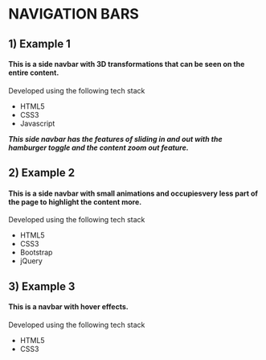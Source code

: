 # NAVIGATION BARS

## 1) Example 1   

#### This is a side navbar with 3D transformations that can be seen on the entire content.   
Developed using the following tech stack
- HTML5
- CSS3
- Javascript

__*This side navbar has the features of sliding in and out with the hamburger toggle and the content zoom out feature.*__   

## 2) Example 2   

#### This is a side navbar with small animations and occupiesvery less part of the page to highlight the content more.   
Developed using the following tech stack
- HTML5
- CSS3
- Bootstrap
- jQuery

## 3) Example 3

#### This is a navbar with hover effects.   
Developed using the following tech stack   
- HTML5
- CSS3